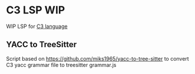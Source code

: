# C3 LSP WIP
WIP LSP for [C3 language](https://github.com/c3lang/c3c)

## YACC to TreeSitter 
Script based on https://github.com/miks1965/yacc-to-tree-sitter to convert C3 yacc grammar file to treesitter grammar.js
